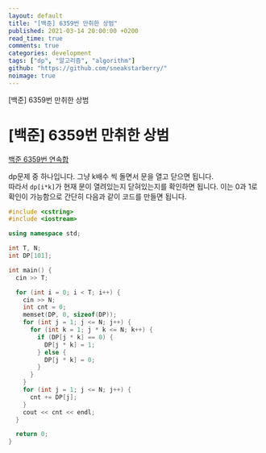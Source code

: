 ```yaml
---
layout: default
title: "[백준] 6359번 만취한 상범"
published: 2021-03-14 20:00:00 +0200
read_time: true
comments: true
categories: development
tags: ["dp", "알고리즘", "algorithm"]
github: "https://github.com/sneakstarberry/"
noimage: true
---
```

[백준] 6359번 만취한 상범
<!--more-->
# [백준] 6359번 만취한 상범


[백준 6359번 연속합](https://www.acmicpc.net/problem/6359)

 dp문제 중 하나입니다. 그냥 k배수 씩 돌면서 문을 열고 닫으면 됩니다.   
  따라서 `dp[i*k]`가 현재 문이 열려있는지 닫혀있는지를 확인하면 됩니다. 이는 0과 1로 확인이 가능함으로 간단히 다음과 같이 코드를 만들면 됩니다.

```c++
#include <cstring>
#include <iostream>

using namespace std;

int T, N;
int DP[101];

int main() {
  cin >> T;

  for (int i = 0; i < T; i++) {
    cin >> N;
    int cnt = 0;
    memset(DP, 0, sizeof(DP));
    for (int j = 1; j <= N; j++) {
      for (int k = 1; j * k <= N; k++) {
        if (DP[j * k] == 0) {
          DP[j * k] = 1;
        } else {
          DP[j * k] = 0;
        }
      }
    }
    for (int j = 1; j <= N; j++) {
      cnt += DP[j];
    }
    cout << cnt << endl;
  }

  return 0;
}
```
